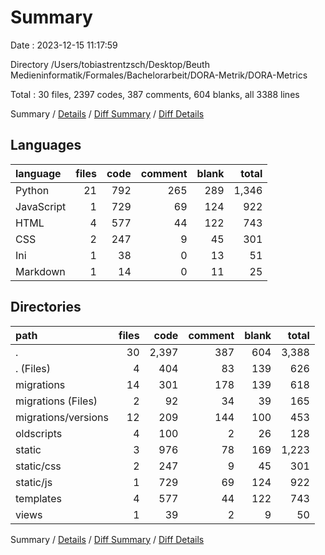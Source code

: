 # Summary

Date : 2023-12-15 11:17:59

Directory /Users/tobiastrentzsch/Desktop/Beuth Medieninformatik/Formales/Bachelorarbeit/DORA-Metrik/DORA-Metrics

Total : 30 files,  2397 codes, 387 comments, 604 blanks, all 3388 lines

Summary / [Details](details.md) / [Diff Summary](diff.md) / [Diff Details](diff-details.md)

## Languages
| language | files | code | comment | blank | total |
| :--- | ---: | ---: | ---: | ---: | ---: |
| Python | 21 | 792 | 265 | 289 | 1,346 |
| JavaScript | 1 | 729 | 69 | 124 | 922 |
| HTML | 4 | 577 | 44 | 122 | 743 |
| CSS | 2 | 247 | 9 | 45 | 301 |
| Ini | 1 | 38 | 0 | 13 | 51 |
| Markdown | 1 | 14 | 0 | 11 | 25 |

## Directories
| path | files | code | comment | blank | total |
| :--- | ---: | ---: | ---: | ---: | ---: |
| . | 30 | 2,397 | 387 | 604 | 3,388 |
| . (Files) | 4 | 404 | 83 | 139 | 626 |
| migrations | 14 | 301 | 178 | 139 | 618 |
| migrations (Files) | 2 | 92 | 34 | 39 | 165 |
| migrations/versions | 12 | 209 | 144 | 100 | 453 |
| oldscripts | 4 | 100 | 2 | 26 | 128 |
| static | 3 | 976 | 78 | 169 | 1,223 |
| static/css | 2 | 247 | 9 | 45 | 301 |
| static/js | 1 | 729 | 69 | 124 | 922 |
| templates | 4 | 577 | 44 | 122 | 743 |
| views | 1 | 39 | 2 | 9 | 50 |

Summary / [Details](details.md) / [Diff Summary](diff.md) / [Diff Details](diff-details.md)